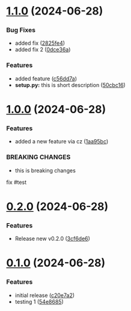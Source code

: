 # [1.1.0](https://github.com/codebender37/testing/compare/v1.0.0...v1.1.0) (2024-06-28)


### Bug Fixes

* added fix ([2825fe4](https://github.com/codebender37/testing/commit/2825fe474e20f4ccb1d36f7e60c5cd615d29183c))
* added fix 2 ([0dce36a](https://github.com/codebender37/testing/commit/0dce36a0450e65d405bb5397ce2124e0cf657ff0))


### Features

* added feature ([c56dd7a](https://github.com/codebender37/testing/commit/c56dd7a450446d9708dcb28e23e67cee37601d01))
* **setup.py:** this is short description ([50cbc16](https://github.com/codebender37/testing/commit/50cbc163fb812d0d5d7e54303fe682e5c96d5640))

# [1.0.0](https://github.com/codebender37/testing/compare/v0.2.0...v1.0.0) (2024-06-28)


### Features

* added a new feature via cz ([1aa95bc](https://github.com/codebender37/testing/commit/1aa95bc0f0c426d2374f5885a5605dc2dcdd18ad))


### BREAKING CHANGES

* this is breaking changes

fix #test

# [0.2.0](https://github.com/codebender37/testing/compare/v0.1.0...v0.2.0) (2024-06-28)


### Features

* Release new v0.2.0 ([3cf6de6](https://github.com/codebender37/testing/commit/3cf6de64babdb1e85559664a7d27a0484916093f))

# [0.1.0](https://github.com/codebender37/testing/compare/v0.0.1...v0.1.0) (2024-06-28)


### Features

* initial release ([c20e7a2](https://github.com/codebender37/testing/commit/c20e7a25153f383070026a144f4614beca4bcd1c))
* testing 1 ([54e8685](https://github.com/codebender37/testing/commit/54e8685a215e093aa6d2ccb28d234ce810fdc98c))
